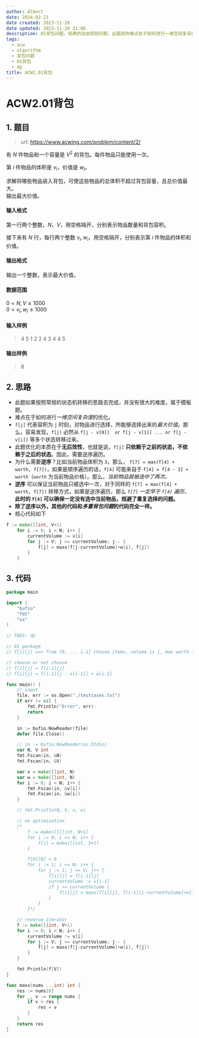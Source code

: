 ```yaml
---
author: Albert
date: 2024-02-21
date created: 2023-11-28
date updated: 2023-11-28 21:08
description: 01背包问题，经典的动态规划问题，此题目的难点在于如何进行一维空间复杂度的优化。
tags:
  - acw
  - algorithm
  - 背包问题
  - 01背包
  - dp
title: ACW2.01背包
---
```


# ACW2.01背包

## 1. 题目

> url: https://www.acwing.com/problem/content/2/

有 $N$ 件物品和一个容量是 $V^2$ 的背包。每件物品只能使用一次。

第 $i$ 件物品的体积是 $v_i$，价值是 $w_i$。

求解将哪些物品装入背包，可使这些物品的总体积不超过背包容量，且总价值最大。  
输出最大价值。

#### 输入格式

第一行两个整数，$N，V$，用空格隔开，分别表示物品数量和背包容积。

接下来有 $N$ 行，每行两个整数 $v_i, w_i$，用空格隔开，分别表示第 $i$ 件物品的体积和价值。

#### 输出格式

输出一个整数，表示最大价值。

#### 数据范围

$0 \lt N, V \le 1000$  
$0 \lt v_i, w_i \le 1000$

#### 输入样例

> 4 5
> 1 2
> 2 4
> 3 4
> 4 5

#### 输出样例

> 8

## 2. 思路

- 此题如果按照常规的状态机转移的思路去完成，并没有很大的难度，属于模板题。
- 难点在于如何进行*一维空间复杂度*的优化。
- `f[j]` 代表容积为 `j` 时刻，对物品进行选择，所能够选择出来的*最大价值*。那么，容易发现，`f[j]` 必然从 `f[j - v[0]]  or f[j - v[1]] ... or f[j - v[i]]` 等多个状态转移过来。
- 此题优化的本质在于**无后效性**，也就是说，`f[j]` **只依赖于之前的状态，不依赖于之后的状态**。因此，需要逆序遍历。
- 为什么需要**逆序**？比如当前物品体积为 `3`，那么， `f[7] = max(f[4] + worth, f[7])`，如果是顺序遍历的话，`f[4]` 可能来自于 `f[4] = f[4 - 3] + worth`（`worth` 为当前物品价格）。那么，_当前物品就被选中了两次。_
- **逆序** 可以保证当前物品只被选中一次，对于同样的 `f[7] = max(f[4] + worth, f[7])` 转移方式，如果是逆序遍历，那么 _`f[7]` 一定早于 `f[4]` 遍历_，**此时的 `f[4]` 可以确保一定没有选中当前物品，规避了重复选择的问题。**
- **除了逆序以外，其他的代码和*多重背包问题*的代码完全一样。**
- 核心代码如下

```go
f := make([]int, V+1)
	for i := 0; i < N; i++ {
		currentVolume := v[i]
		for j := V; j >= currentVolume; j-- {
			f[j] = maxx(f[j-currentVolume]+w[i], f[j])
		}
	}
```

## 3. 代码

```go
package main

import (
	"bufio"
	"fmt"
	"os"
)

// TAGS: dp

// 01 package
// f[i][j] ==> from [0, ... i-1] choose items, volume is j, max worth is f[i][j]

// choose or not choose
// f[i][j] = f[i-1][j]
// f[i][j] = f[i-1][j - v[i-1]] + w[i-1]

func main() {
	// input
	file, err := os.Open("./testcases.txt")
	if err != nil {
		fmt.Println("Error", err)
		return
	}

	in := bufio.NewReader(file)
	defer file.Close()

	// in := bufio.NewReader(os.Stdin)
	var N, V int
	fmt.Fscan(in, &N)
	fmt.Fscan(in, &V)

	var v = make([]int, N)
	var w = make([]int, N)
	for i := 0; i < N; i++ {
		fmt.Fscan(in, &v[i])
		fmt.Fscan(in, &w[i])
	}

	// fmt.Println(N, V, v, w)

	// no optimization
	/*
		f := make([][]int, N+1)
		for i := 0; i <= N; i++ {
			f[i] = make([]int, V+1)
		}

		f[0][0] = 0
		for i := 1; i <= N; i++ {
			for j := 1; j <= V; j++ {
				f[i][j] = f[i-1][j]
				currentVolume := v[i-1]
				if j >= currentVolume {
					f[i][j] = maxx(f[i][j], f[i-1][j-currentVolume]+w[i-1])
				}
			}
		}*/

	// reverse iterator
	f := make([]int, V+1)
	for i := 0; i < N; i++ {
		currentVolume := v[i]
		for j := V; j >= currentVolume; j-- {
			f[j] = maxx(f[j-currentVolume]+w[i], f[j])
		}
	}

	fmt.Println(f[V])
}

func maxx(nums ...int) int {
	res := nums[0]
	for _, v := range nums {
		if v > res {
			res = v
		}
	}
	return res
}


```
